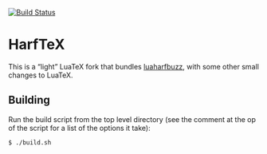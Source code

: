 [![Build Status](https://travis-ci.org/khaledhosny/harftex.svg?branch=master)](https://travis-ci.org/khaledhosny/harftex)

HarfTeX
=======

This is a “light” LuaTeX fork that bundles [luaharfbuzz][1], with some other
small changes to LuaTeX.

Building
--------

Run the build script from the top level directory (see the comment at the op of
the script for a list of the options it take):

    $ ./build.sh


[1]: https://github.com/ufyTeX/luaharfbuzz
